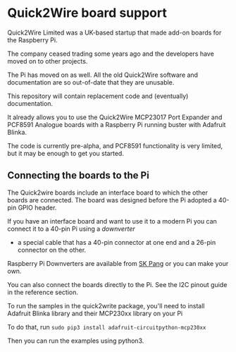 # Quick2Wire board support

Quick2Wire Limited was a UK-based startup that made add-on boards for the Raspberry Pi.

The company ceased trading some years ago and the developers have moved on to other projects.

The Pi has moved on as well. All the old Quick2Wire software and documentation are so out-of-date that
they are unusable.

This repository will contain replacement code and (eventually) documentation.

It already allows you to use the Quick2Wire MCP23017 Port Expander and PCF8591 Analogue boards with a Raspberry Pi
running buster with Adafruit Blinka.

The code is currently pre-alpha, and PCF8591 functionality is very limited, but it may be enough to get you started.

## Connecting the boards to the Pi

The Quick2wire boards include an interface board to which the other boards are connected.
The board was designed before the Pi adopted a 40-pin GPIO header.

If you have an interface board and want to use it to a modern Pi you can connect it to a 40-pin Pi using a *downverter*
 - a special cable that has a 40-pin connector at one end and a 26-pin connector on the other.

Raspberry Pi Downverters are available from
[SK Pang](http://skpang.co.uk/catalog/downgrade-gpio-ribbon-cable-for-raspberry-pi-model-b-40p-to-26p-p-1358.html)
or you can make your own.

You can also connect the boards directly to the Pi. 
See the I2C pinout guide in the reference section.

To run the samples in the quick2write package, you'll need to install Adafruit Blinka library and their MCP230xx
library on your Pi 

To do that, run `sudo pip3 install adafruit-circuitpython-mcp230xx`

Then you can run the examples using python3.
